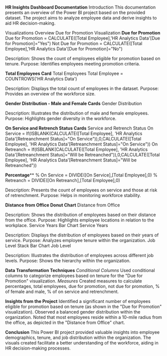 **HR Insights Dashboard Documentation**
Introduction
This documentation presents an overview of the Power BI project based on the provided dataset. The project aims to analyze employee data and derive insights to aid HR decision-making.

Visualizations Overview
Due for Promotion Visualization
**Due for Promotion**
Due for Promotion = CALCULATE([Total Employee],'HR Analytics Data'[Due for Promotion]="Yes")
Not Due for Promotion = CALCULATE([Total Employee],'HR Analytics Data'[Due for Promotion]="No")

Description: Shows the count of employees eligible for promotion based on tenure.
Purpose: Identifies employees meeting promotion criteria.

**Total Employees Card**
Total Employees
Total Employee = COUNTROWS('HR Analytics Data')

Description: Displays the total count of employees in the dataset.
Purpose: Provides an overview of the workforce size.

**Gender Distribution - Male and Female Cards**
Gender Distribution

Description: Illustrates the distribution of male and female employees.
Purpose: Highlights gender diversity in the workforce.

**On Service and Retrench Status Cards**
Service and Retrench Status
On Service = If(ISBLANK(CALCULATE([Total Employee], 'HR Analytics Data'[Retreanchment Status]="On Service")),0,CALCULATE([Total Employee], 'HR Analytics Data'[Retreanchment Status]="On Service"))
On Retreanch = If(ISBLANK(CALCULATE([Total Employee], 'HR Analytics Data'[Retreanchment Status]="Will be Retreanched")),0,CALCULATE([Total Employee], 'HR Analytics Data'[Retreanchment Status]="Will be Retreanched"))

**Percentage****
% On Service = DIVIDE([On Service],[Total Employee],0)
% Retreanch = DIVIDE([On Retreanch],[Total Employee],0)

Description: Presents the count of employees on service and those at risk of retrenchment.
Purpose: Helps in monitoring workforce stability.

**Distance from Office Donut Chart**
Distance from Office

Description: Shows the distribution of employees based on their distance from the office.
Purpose: Highlights employee locations in relation to the workplace.
Service Years Bar Chart
Service Years

Description: Displays the distribution of employees based on their years of service.
Purpose: Analyzes employee tenure within the organization.
Job Level Stack Bar Chart
Job Level

Description: Illustrates the distribution of employees across different job levels.
Purpose: Shows the hierarchy within the organization.

**Data Transformation Techniques**
_Conditional Columns_
Used conditional columns to categorize employees based on tenure for the "Due for Promotion" visualization.
_Measures_
Created measures to calculate percentages, total employees, due for promotion, not due for promotion, % of female and male, % of on service and retrenchment.

**Insights from the Project**
Identified a significant number of employees eligible for promotion based on tenure (as shown in the "Due for Promotion" visualization).
Observed a balanced gender distribution within the organization.
Noted that most employees reside within a 10-mile radius from the office, as depicted in the "Distance from Office" chart.

**Conclusion**
This Power BI project provided valuable insights into employee demographics, tenure, and job distribution within the organization. The visuals created facilitate a better understanding of the workforce, aiding in HR decision-making processes.

